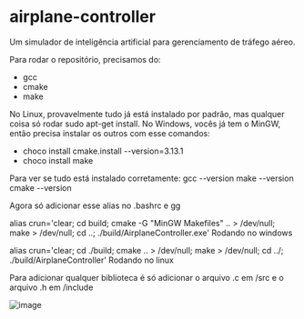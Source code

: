 # airplane-controller
Um simulador de inteligência artificial para gerenciamento de tráfego aéreo.

Para rodar o repositório, precisamos do:
- gcc
- cmake
- make

No Linux, provavelmente tudo já está instalado por padrão, mas qualquer coisa só rodar sudo apt-get install.
No Windows, vocês já tem o MinGW, então precisa instalar os outros com esse comandos: 

- choco install cmake.install --version=3.13.1
- choco install make

Para ver se tudo está instalado corretamente:
gcc --version
make --version
cmake --version

Agora só adicionar esse alias no .bashrc e gg

alias crun='clear; cd build; cmake -G "MinGW Makefiles" .. > /dev/null; make > /dev/null; cd ..; ./build/AirplaneController.exe'
Rodando no windows
 
alias crun='clear; cd ./build; cmake .. > /dev/null; make > /dev/null; cd ../; ./build/AirplaneController'
Rodando no linux

Para adicionar qualquer biblioteca é só adicionar o arquivo .c em /src e o arquivo .h em /include

![image](https://github.com/tiagoGottardo/airplane-controller/assets/50255813/bc842a14-4baa-43ca-b987-517f2d7345dc)

